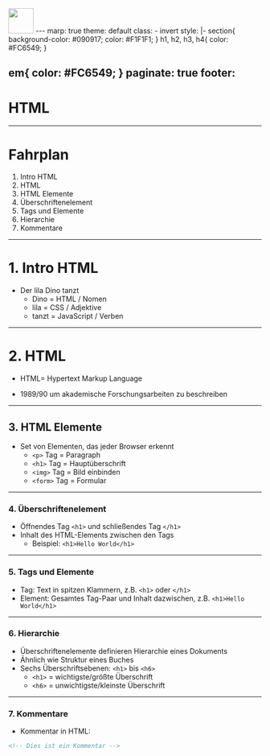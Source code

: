 <img src="Techstarter.svg" style="height: 50px; width: auto">
---
marp: true
theme: default
class:
  - invert
style: |-
  section{
    background-color: #090917;
    color: #F1F1F1;
  }
  h1, h2, h3, h4{
    color: #FC6549;
  }

  em{
    color: #FC6549;
  }
paginate: true
footer: 
---

# HTML

---

# Fahrplan

1. Intro HTML
2. HTML 
3. HTML Elemente
4. Überschriftenelement
5. Tags und Elemente
6. Hierarchie
7. Kommentare

---

# 1. Intro HTML

- Der lila Dino tanzt
  - Dino = HTML / Nomen
  - lila = CSS / Adjektive
  - tanzt = JavaScript / Verben

---

# 2. HTML 

- HTML= Hypertext Markup Language

- 1989/90 um akademische Forschungsarbeiten zu beschreiben

---

## 3. HTML Elemente

- Set von Elementen, das jeder Browser erkennt
  - `<p>` Tag = Paragraph
  - `<h1>` Tag = Hauptüberschrift
  - `<img>` Tag = Bild einbinden
  - `<form>` Tag = Formular

---

### 4. Überschriftenelement

- Öffnendes Tag `<h1>` und schließendes Tag `</h1>`
- Inhalt des HTML-Elements zwischen den Tags
  - Beispiel: `<h1>Hello World</h1>`

---

### 5. Tags und Elemente

- Tag: Text in spitzen Klammern, z.B. `<h1>` oder `</h1>`
- Element: Gesamtes Tag-Paar und Inhalt dazwischen, z.B. `<h1>Hello World</h1>`

---

### 6. Hierarchie

- Überschriftenelemente definieren Hierarchie eines Dokuments
- Ähnlich wie Struktur eines Buches
- Sechs Überschriftsebenen: `<h1>` bis `<h6>`
  - `<h1>` = wichtigste/größte Überschrift
  - `<h6>` = unwichtigste/kleinste Überschrift

---

### 7. Kommentare

- Kommentar in HTML:

```html
<!-- Dies ist ein Kommentar -->
```